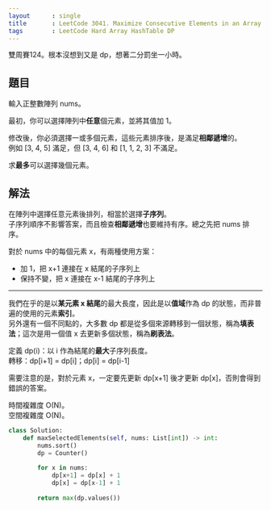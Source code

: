 ```yaml
---
layout      : single
title       : LeetCode 3041. Maximize Consecutive Elements in an Array After Modification
tags        : LeetCode Hard Array HashTable DP
---
```

雙周賽124。根本沒想到又是 dp，想著二分罰坐一小時。  

## 題目

輸入正整數陣列 nums。  

最初，你可以選擇陣列中**任意**個元素，並將其值加 1。  

修改後，你必須選擇一或多個元素，這些元素排序後，是滿足**相鄰遞增**的。  
例如 [3, 4, 5] 滿足，但 [3, 4, 6] 和 [1, 1, 2, 3] 不滿足。  

求**最多**可以選擇幾個元素。  

## 解法

在陣列中選擇任意元素後排列，相當於選擇**子序列**。  
子序列順序不影響答案，而且檢查**相鄰遞增**也要維持有序。總之先把 nums 排序。  

對於 nums 中的每個元素 x，有兩種使用方案：  

- 加 1，把 x+1 連接在 x 結尾的子序列上  
- 保持不變，把 x 連接在 x-1 結尾的子序列上  

---

我們在乎的是以**某元素 x 結尾**的最大長度，因此是以**值域**作為 dp 的狀態，而非普遍的使用的元素**索引**。  
另外還有一個不同點的，大多數 dp 都是從多個來源轉移到一個狀態，稱為**填表法**；這次是用一個值 x 去更新多個狀態，稱為**刷表法**。  

定義 dp(i)：以 i 作為結尾的**最大**子序列長度。  
轉移：dp[i+1] = dp[i]；dp[i] = dp[i-1]  

需要注意的是，對於元素 x，一定要先更新 dp[x+1] 後才更新 dp[x]，否則會得到錯誤的答案。  

時間複雜度 O(N)。  
空間複雜度 O(N)。  

```python
class Solution:
    def maxSelectedElements(self, nums: List[int]) -> int:
        nums.sort()
        dp = Counter()
        
        for x in nums:
            dp[x+1] = dp[x] + 1
            dp[x] = dp[x-1] + 1
            
        return max(dp.values())
```

